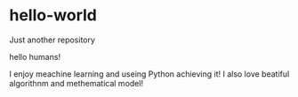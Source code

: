 # hello-world
Just another repository

hello humans!

I enjoy meachine learning and useing Python achieving it!
I also love beatiful algorithnm and methematical model!
